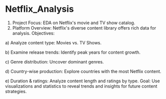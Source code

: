 # Netflix_Analysis

1. Project Focus: EDA on Netflix's movie and TV show catalog.
2. Platform Overview: Netflix's diverse content library offers rich data for analysis.
Objectives:

a) Analyze content type: Movies vs. TV Shows.

b) Examine release trends: Identify peak years for content growth.

c) Genre distribution: Uncover dominant genres.

d) Country-wise production: Explore countries with the most Netflix content.

e) Duration & ratings: Analyze content length and ratings by type.
Goal: Use visualizations and statistics to reveal trends and insights for future content strategies.
